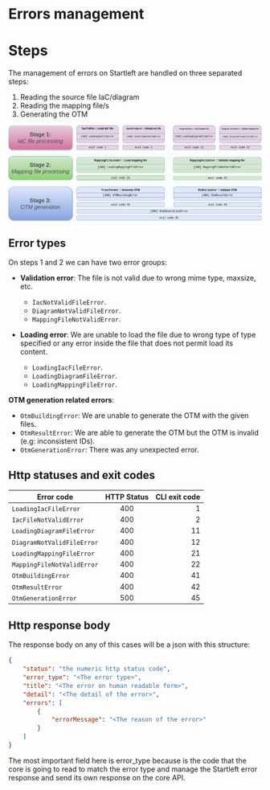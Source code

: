# Errors management

# Steps
The management of errors on Startleft  are handled on three separated steps:

1. Reading the source file IaC/diagram
2. Reading the mapping file/s
3. Generating the OTM

<p align="center"><img src="../images/conversion-stages.png"></p>

## Error types
On steps 1 and 2 we can have two error groups:

* **Validation error**: The file is not valid due to wrong mime type, maxsize, etc.
  * `IacNotValidFileError`.
  * `DiagramNotValidFileError`.
  * `MappingFileNotValidError`.

* **Loading error**: We are unable to load the file due to wrong type of type specified or any error inside the file that 
does not permit load its content.
  * `LoadingIacFileError`.
  * `LoadingDiagramFileError`.
  * `LoadingMappingFileError`.

**OTM generation related errors**:
  * `OtmBuildingError`: We are unable to generate the OTM with the given files.
  * `OtmResultError`: We are able to generate the OTM but the OTM is invalid (e.g: inconsistent IDs).
  * `OtmGenerationError`: There was any unexpected error.

## Http statuses and exit codes

| Error code                 | HTTP Status | CLI exit code |
|----------------------------|:-----------:|--------------:|
| `LoadingIacFileError`      |     400     |             1 |
| `IacFileNotValidError`     |     400     |             2 |
| `LoadingDiagramFileError`  |     400     |            11 |
| `DiagramNotValidFileError` |     400     |            12 |
| `LoadingMappingFileError`  |     400     |            21 |
| `MappingFileNotValidError` |     400     |            22 |
| `OtmBuildingError`         |     400     |            41 |
| `OtmResultError`           |     400     |            42 |
| `OtmGenerationError`       |     500     |            45 |


## Http response body
The response body on any of this cases will be a json with this structure:
```json
{
    "status": "the numeric http status code",
    "error_type": "<The error type>",
    "title": "<The error on human readable form>",
    "detail": "<The detail of the error>",
    "errors": [
        {
            "errorMessage": "<The reason of the error>"
        }
    ]
}
```

The most important field here is error_type because is the code that the core is going to read to match the error type 
and manage the Startleft error response and send its own response on the core API.